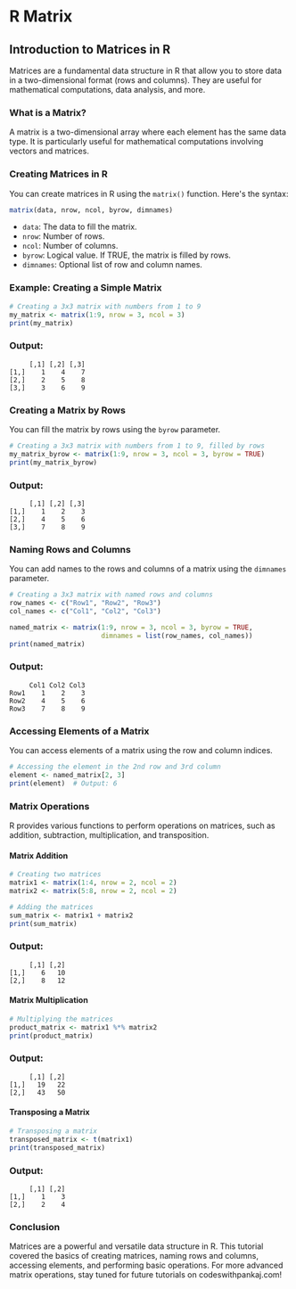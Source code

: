 # R Matrix


## Introduction to Matrices in R

Matrices are a fundamental data structure in R that allow you to store data in a two-dimensional format (rows and columns). They are useful for mathematical computations, data analysis, and more.

### What is a Matrix?

A matrix is a two-dimensional array where each element has the same data type. It is particularly useful for mathematical computations involving vectors and matrices.

### Creating Matrices in R

You can create matrices in R using the `matrix()` function. Here's the syntax:

```R
matrix(data, nrow, ncol, byrow, dimnames)
```

- `data`: The data to fill the matrix.
- `nrow`: Number of rows.
- `ncol`: Number of columns.
- `byrow`: Logical value. If TRUE, the matrix is filled by rows.
- `dimnames`: Optional list of row and column names.

### Example: Creating a Simple Matrix

```R
# Creating a 3x3 matrix with numbers from 1 to 9
my_matrix <- matrix(1:9, nrow = 3, ncol = 3)
print(my_matrix)
```

### Output:

```
     [,1] [,2] [,3]
[1,]    1    4    7
[2,]    2    5    8
[3,]    3    6    9
```

### Creating a Matrix by Rows

You can fill the matrix by rows using the `byrow` parameter.

```R
# Creating a 3x3 matrix with numbers from 1 to 9, filled by rows
my_matrix_byrow <- matrix(1:9, nrow = 3, ncol = 3, byrow = TRUE)
print(my_matrix_byrow)
```

### Output:

```
     [,1] [,2] [,3]
[1,]    1    2    3
[2,]    4    5    6
[3,]    7    8    9
```

### Naming Rows and Columns

You can add names to the rows and columns of a matrix using the `dimnames` parameter.

```R
# Creating a 3x3 matrix with named rows and columns
row_names <- c("Row1", "Row2", "Row3")
col_names <- c("Col1", "Col2", "Col3")

named_matrix <- matrix(1:9, nrow = 3, ncol = 3, byrow = TRUE,
                       dimnames = list(row_names, col_names))
print(named_matrix)
```

### Output:

```
     Col1 Col2 Col3
Row1    1    2    3
Row2    4    5    6
Row3    7    8    9
```

### Accessing Elements of a Matrix

You can access elements of a matrix using the row and column indices.

```R
# Accessing the element in the 2nd row and 3rd column
element <- named_matrix[2, 3]
print(element)  # Output: 6
```

### Matrix Operations

R provides various functions to perform operations on matrices, such as addition, subtraction, multiplication, and transposition.

#### Matrix Addition

```R
# Creating two matrices
matrix1 <- matrix(1:4, nrow = 2, ncol = 2)
matrix2 <- matrix(5:8, nrow = 2, ncol = 2)

# Adding the matrices
sum_matrix <- matrix1 + matrix2
print(sum_matrix)
```

### Output:

```
     [,1] [,2]
[1,]    6   10
[2,]    8   12
```

#### Matrix Multiplication

```R
# Multiplying the matrices
product_matrix <- matrix1 %*% matrix2
print(product_matrix)
```

### Output:

```
     [,1] [,2]
[1,]   19   22
[2,]   43   50
```

#### Transposing a Matrix

```R
# Transposing a matrix
transposed_matrix <- t(matrix1)
print(transposed_matrix)
```

### Output:

```
     [,1] [,2]
[1,]    1    3
[2,]    2    4
```

### Conclusion

Matrices are a powerful and versatile data structure in R. This tutorial covered the basics of creating matrices, naming rows and columns, accessing elements, and performing basic operations. For more advanced matrix operations, stay tuned for future tutorials on codeswithpankaj.com!


```
